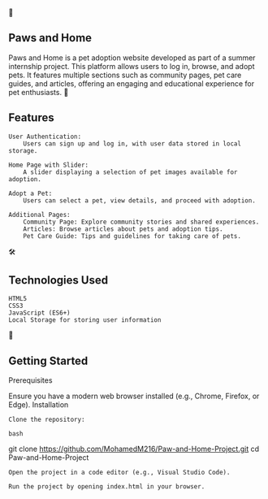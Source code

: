 🐾 <h2>Paws and Home</h2>

Paws and Home is a pet adoption website developed as part of a summer internship project. This platform allows users to log in, browse, and adopt pets. It features multiple sections such as community pages, pet care guides, and articles, offering an engaging and educational experience for pet enthusiasts.
🌟 <h2>Features</h2>

    User Authentication:
        Users can sign up and log in, with user data stored in local storage.

    Home Page with Slider:
        A slider displaying a selection of pet images available for adoption.

    Adopt a Pet:
        Users can select a pet, view details, and proceed with adoption.

    Additional Pages:
        Community Page: Explore community stories and shared experiences.
        Articles: Browse articles about pets and adoption tips.
        Pet Care Guide: Tips and guidelines for taking care of pets.

🛠️ <h2>Technologies Used</h2>

    HTML5
    CSS3
    JavaScript (ES6+)
    Local Storage for storing user information

🚀 <h2>Getting Started</h2>
Prerequisites

Ensure you have a modern web browser installed (e.g., Chrome, Firefox, or Edge).
Installation

    Clone the repository:

    bash

git clone https://github.com/MohamedM216/Paw-and-Home-Project.git
cd Paw-and-Home-Project


    Open the project in a code editor (e.g., Visual Studio Code).

    Run the project by opening index.html in your browser.


